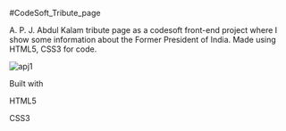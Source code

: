 #CodeSoft_Tribute_page

A. P. J. Abdul Kalam tribute page as a codesoft front-end project where I show some information about the Former President of India. Made using HTML5, CSS3 for code.

![apj1](https://github.com/likhith1mu/CodeSoft/assets/86966226/34f2a1eb-7f4a-4827-85a7-282bdc80447e)

Built with

HTML5

CSS3
